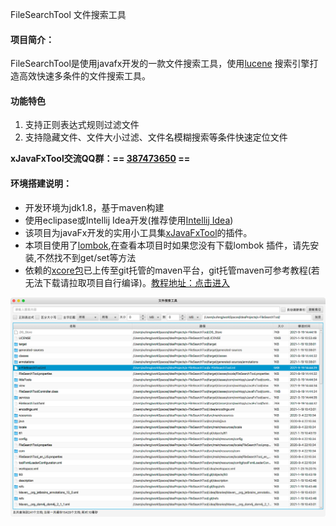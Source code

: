 FileSearchTool 文件搜索工具

#### 项目简介：
FileSearchTool是使用javafx开发的一款文件搜索工具，使用[lucene](https://lucene.apache.org/) 搜索引擎打造高效快速多条件的文件搜索工具。

#### 功能特色
1. 支持正则表达式规则过滤文件
2. 支持隐藏文件、文件大小过滤、文件名模糊搜索等条件快速定位文件

**xJavaFxTool交流QQ群：== [387473650](https://jq.qq.com/?_wv=1027&k=59UDEAD) ==**

#### 环境搭建说明：
- 开发环境为jdk1.8，基于maven构建
- 使用eclipase或Intellij Idea开发(推荐使用[Intellij Idea](https://www.jetbrains.com/?from=xJavaFxTool))
- 该项目为javaFx开发的实用小工具集[xJavaFxTool](https://gitee.com/xwintop/xJavaFxTool)的插件。
- 本项目使用了[lombok](https://projectlombok.org/),在查看本项目时如果您没有下载lombok 插件，请先安装,不然找不到get/set等方法
- 依赖的[xcore包](https://gitee.com/xwintop/xcore)已上传至git托管的maven平台，git托管maven可参考教程(若无法下载请拉取项目自行编译)。[教程地址：点击进入](http://blog.csdn.net/u011747754/article/details/78574026)

![文件搜索工具.png](images/文件搜索工具.png)